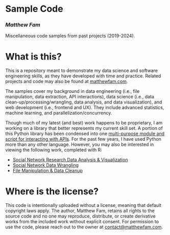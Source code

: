 Sample Code
==

### *Matthew Fam*

Miscellaneous code samples from past projects (2019-2024).

What is this?
==
This is a repository meant to demonstrate my data science and software engineering skills, as they have developed with time and practice. Related projects and code may also be found at [matthewfam.com](https://www.matthewfam.com).

The samples cover my background in data engineering (i.e., file manipulation, data extraction, API interactions), data science (i.e., data clean-up/processing/wrangling, data analysis, and data visualization), and web development (i.e., frontend and UX). They include advanced statistics, machine learning, and parallelization/concurrency.

Though much of my latest (and best) work happens to be proprietary, I am working on a library that better represents my current skill set. A portion of this Python library has been condensed into one [multi-purpose module and script for interacting with APIs](Python/Data%20Extraction/http_request_experiment.py). For the past few years, I have used Python more than any other language. However, you may also be interested in viewing the following work, completed with R:

- [Social Network Research Data Analysis & Visualization](https://www.matthewfam.com/code/Comparing-Online-and-In-Person-Centrality)
- [Social Network Data Wrangling](https://www.matthewfam.com/code/Network-Data-Prep)
- [File Manipulation & Data Cleanup](https://www.matthewfam.com/code/Hof-Lab-Data-Analysis)


Where is the license?
==
This code is intentionally uploaded without a license, meaning that default copyright laws apply. The author, Matthew Fam, retains all rights to the source code and no one may reproduce, distribute, or create derivative works from the included work without explicit consent. For permission to use the code, please reach out to the owner at <contact@matthewfam.com>.

